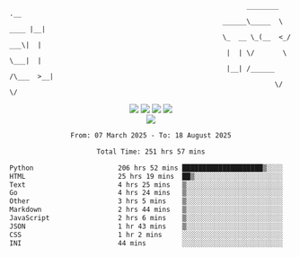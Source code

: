 ```
                                                           ________        .__ 
                                                     ______\_____  \  ____ |__|
                                                     \_  __ \_(__  <_/ ___\|  |
                                                      |  | \/       \  \___|  |
                                                      |__| /______  /\___  >__|
                                                                  \/     \/    
```

<div align="center">
  <img src="https://komarev.com/ghpvc/?username=r3ci&label=Profile%20views&color=000000&style=for-the-badge"/>
  <img src="https://img.shields.io/github/followers/R3CI?color=black&style=for-the-badge&logo=github&label=Follows"/>
  <img src="https://img.shields.io/github/stars/R3CI?color=black&style=for-the-badge&logo=github&label=Stars"/>
 
  <img src="https://github-widgetbox.vercel.app/api/profile?username=R3CI&data=followers,repositories,stars,commits&theme=rgb">
  <br>

  <img src="https://github-widgetbox.vercel.app/api/skills?languages=python,go,json&theme=rgb&includeNames=true">
  <br>
  
</p>

<!--START_SECTION:waka-->

```txt
From: 07 March 2025 - To: 18 August 2025

Total Time: 251 hrs 57 mins

Python                     206 hrs 52 mins ████████████████████▒░░░░   81.11 %
HTML                       25 hrs 19 mins  ██▒░░░░░░░░░░░░░░░░░░░░░░   09.93 %
Text                       4 hrs 25 mins   ▒░░░░░░░░░░░░░░░░░░░░░░░░   01.74 %
Go                         4 hrs 24 mins   ▒░░░░░░░░░░░░░░░░░░░░░░░░   01.73 %
Other                      3 hrs 5 mins    ▒░░░░░░░░░░░░░░░░░░░░░░░░   01.21 %
Markdown                   2 hrs 44 mins   ▒░░░░░░░░░░░░░░░░░░░░░░░░   01.08 %
JavaScript                 2 hrs 6 mins    ▒░░░░░░░░░░░░░░░░░░░░░░░░   00.82 %
JSON                       1 hr 43 mins    ▒░░░░░░░░░░░░░░░░░░░░░░░░   00.68 %
CSS                        1 hr 2 mins     ░░░░░░░░░░░░░░░░░░░░░░░░░   00.41 %
INI                        44 mins         ░░░░░░░░░░░░░░░░░░░░░░░░░   00.29 %
```

<!--END_SECTION:waka-->
